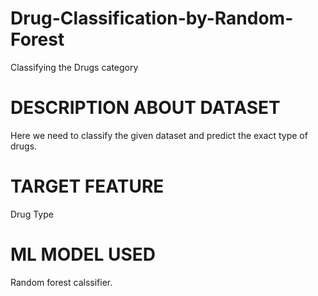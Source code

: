 # Drug-Classification-by-Random-Forest
Classifying the Drugs category
# DESCRIPTION ABOUT DATASET
Here we need to classify the given dataset and predict the exact type of drugs.
# TARGET FEATURE
Drug Type
# ML MODEL USED
Random forest calssifier.
